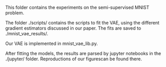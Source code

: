 This folder contains the experiments on the semi-supervised MNIST problem. 

The folder ./scripts/ contains the scripts to fit the VAE, using the different gradient estimators discussed in our paper. The fits are saved to ./mnist_vae_results/. 

Our VAE is implemented in mnist_vae_lib.py. 

After fitting the models, the results are parsed by jupyter notebooks in the ./jupyter/ folder. Reproductions of our figurescan be found there. 
